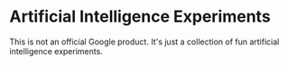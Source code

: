 # Artificial Intelligence Experiments

This is not an official Google product. It's just a collection of fun artificial intelligence experiments.
